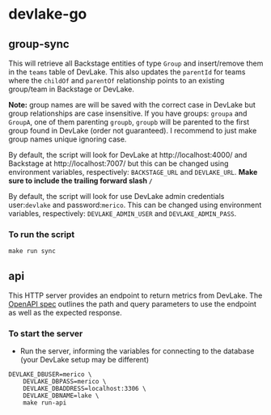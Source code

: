 # devlake-go

## group-sync

This will retrieve all Backstage entities of type `Group` and insert/remove them in the `teams` table of DevLake. This also updates the `parentId` for teams where the `childOf` and `parentOf` relationship points to an existing group/team in Backstage or DevLake.

**Note:** group names are will be saved with the correct case in DevLake but group relationships are case insensitive. If you have groups: `groupa` and `GroupA`, one of them parenting `groupb`, `groupb` will be parented to the first group found in DevLake (order not guaranteed). I recommend to just make group names unique ignoring case.

By default, the script will look for DevLake at http://localhost:4000/ and Backstage at http://localhost:7007/ but this can be changed using environment variables, respectively: `BACKSTAGE_URL` and `DEVLAKE_URL`. **Make sure to include the trailing forward slash `/`**

By default, the script will look for use DevLake admin credentials user:`devlake` and password:`merico`. This can be changed using environment variables, respectively: `DEVLAKE_ADMIN_USER` and `DEVLAKE_ADMIN_PASS`.

### To run the script

```shell
make run sync
```

## api

This HTTP server provides an endpoint to return metrics from DevLake. The [OpenAPI spec](api/openapi.yaml) outlines the path and query parameters to use the endpoint as well as the expected response.

### To start the server

- Run the server, informing the variables for connecting to the database (your DevLake setup may be different)

```shell
DEVLAKE_DBUSER=merico \
    DEVLAKE_DBPASS=merico \
    DEVLAKE_DBADDRESS=localhost:3306 \
    DEVLAKE_DBNAME=lake \
    make run-api
```
